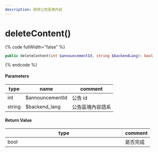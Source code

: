 ```yaml
---
description: 刪除公告區塊內容
---
```


# deleteContent()

{% code fullWidth="false" %}
```php
public deleteContent(int $announcementId, string $backendLang): bool
```
{% endcode %}

#### Parameters

| type   | name            | comment  |
| ------ | --------------- | -------- |
| int    | $announcementId | 公告 id    |
| string | $backend\_lang  | 公告區塊內容語系 |

#### **Return Value**

<table data-full-width="false"><thead><tr><th width="371">type</th><th>comment</th></tr></thead><tbody><tr><td>bool</td><td>是否完成</td></tr></tbody></table>
